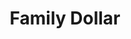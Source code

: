 ---
title: "Family Dollar"
url: /richmond/family-dollar-jefferson-davis-highway/
shop: Kramladen
---